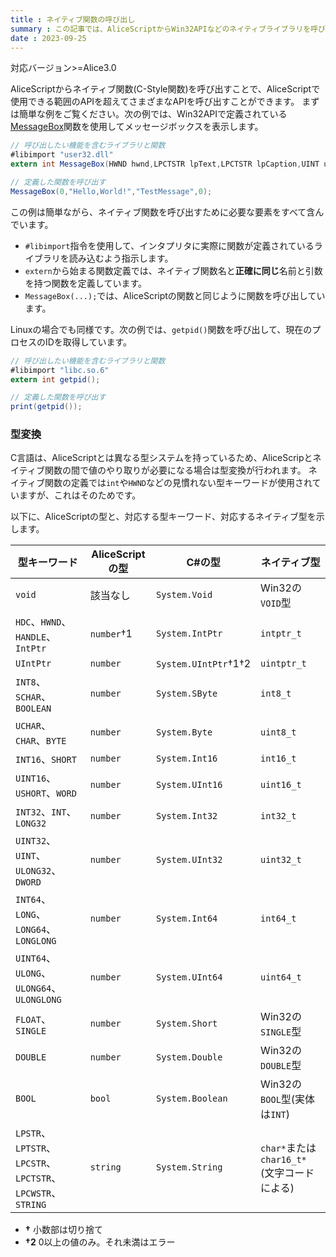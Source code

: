 ```yaml
---
title : ネイティブ関数の呼び出し
summary : この記事では、AliceScriptからWin32APIなどのネイティブライブラリを呼び出す方法について説明します。
date : 2023-09-25
---
```

<span class="badge bg-success">対応バージョン>=Alice3.0</span>

AliceScriptからネイティブ関数(C-Style関数)を呼び出すことで、AliceScriptで使用できる範囲のAPIを超えてさまざまなAPIを呼び出すことができます。
まずは簡単な例をご覧ください。次の例では、Win32APIで定義されている[MessageBox](https://learn.microsoft.com/en-us/windows/win32/api/winuser/nf-winuser-messagebox)関数を使用してメッセージボックスを表示します。

```cs title="AliceScript"
// 呼び出したい機能を含むライブラリと関数
#libimport "user32.dll"
extern int MessageBox(HWND hwnd,LPCTSTR lpText,LPCTSTR lpCaption,UINT uType);

// 定義した関数を呼び出す
MessageBox(0,"Hello,World!","TestMessage",0);
```

この例は簡単ながら、ネイティブ関数を呼び出すために必要な要素をすべて含んでいます。

- `#libimport`指令を使用して、インタプリタに実際に関数が定義されているライブラリを読み込むよう指示します。
- `extern`から始まる関数定義では、ネイティブ関数名と**正確に同じ**名前と引数を持つ関数を定義しています。
- `MessageBox(...);`では、AliceScriptの関数と同じように関数を呼び出しています。

Linuxの場合でも同様です。次の例では、`getpid()`関数を呼び出して、現在のプロセスのIDを取得しています。

```cs title="AliceScript"
// 呼び出したい機能を含むライブラリと関数
#libimport "libc.so.6"
extern int getpid();

// 定義した関数を呼び出す
print(getpid());
```

### 型変換
C言語は、AliceScriptとは異なる型システムを持っているため、AliceScripとネイティブ関数の間で値のやり取りが必要になる場合は型変換が行われます。
ネイティブ関数の定義では`int`や`HWND`などの見慣れない型キーワードが使用されていますが、これはそのためです。

以下に、AliceScriptの型と、対応する型キーワード、対応するネイティブ型を示します。

|型キーワード|AliceScriptの型|C#の型|ネイティブ型|
|--|--|--|--|
|`void`|該当なし|`System.Void`|Win32の`VOID`型|
|`HDC`、`HWND`、`HANDLE`、`IntPtr`|`number`†1|`System.IntPtr`|`intptr_t`|
|`UIntPtr`|`number`|`System.UIntPtr`†1†2|`uintptr_t`|
|`INT8`、`SCHAR`、`BOOLEAN`|`number`|`System.SByte`|`int8_t`|
|`UCHAR`、`CHAR`、`BYTE`|`number`|`System.Byte`|`uint8_t`|
|`INT16`、`SHORT`|`number`|`System.Int16`|`int16_t`|
|`UINT16`、`USHORT`、`WORD`|`number`|`System.UInt16`|`uint16_t`|
|`INT32`、`INT`、`LONG32`|`number`|`System.Int32`|`int32_t`|
|`UINT32`、`UINT`、`ULONG32`、`DWORD`|`number`|`System.UInt32`|`uint32_t`|
|`INT64`、`LONG`、`LONG64`、`LONGLONG`|`number`|`System.Int64`|`int64_t`|
|`UINT64`、`ULONG`、`ULONG64`、`ULONGLONG`|`number`|`System.UInt64`|`uint64_t`|
|`FLOAT`、`SINGLE`|`number`|`System.Short`|Win32の`SINGLE`型|
|`DOUBLE`|`number`|`System.Double`|Win32の`DOUBLE`型|
|`BOOL`|`bool`|`System.Boolean`|Win32の`BOOL`型(実体は`INT`)|
|`LPSTR`、`LPTSTR`、`LPCSTR`、`LPCTSTR`、`LPCWSTR`、`STRING`|`string`|`System.String`|`char*`または`char16_t*`(文字コードによる)|

- **†** 小数部は切り捨て
- **†2** 0以上の値のみ。それ未満はエラー
